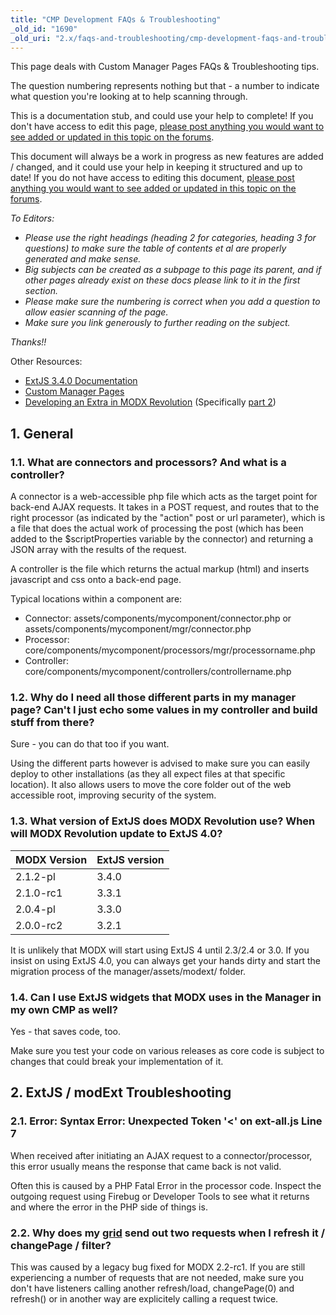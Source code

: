 ```yaml
---
title: "CMP Development FAQs & Troubleshooting"
_old_id: "1690"
_old_uri: "2.x/faqs-and-troubleshooting/cmp-development-faqs-and-troubleshooting"
---
```


This page deals with Custom Manager Pages FAQs & Troubleshooting tips.

The question numbering represents nothing but that - a number to indicate what question you're looking at to help scanning through.

This is a documentation stub, and could use your help to complete! If you don't have access to edit this page, [please post anything you would want to see added or updated in this topic on the forums](http://forums.modx.com/thread/72123/faqs-troubleshooting-on-the-rtfm).

This document will always be a work in progress as new features are added / changed, and it could use your help in keeping it structured and up to date! If you do not have access to editing this document, [please post anything you would want to see added or updated in this topic on the forums](http://forums.modx.com/thread/72123/faqs-troubleshooting-on-the-rtfm).

_To Editors:_

- _Please use the right headings (heading 2 for categories, heading 3 for questions) to make sure the table of contents et al are properly generated and make sense._
- _Big subjects can be created as a subpage to this page its parent, and if other pages already exist on these docs please link to it in the first section._
- _Please make sure the numbering is correct when you add a question to allow easier scanning of the page._
- _Make sure you link generously to further reading on the subject._

_Thanks!!_

Other Resources:

- [ExtJS 3.4.0 Documentation](http://docs.sencha.com/ext-js/3-4/)
- [Custom Manager Pages](extending-modx/custom-manager-pages "Custom Manager Pages")
- [Developing an Extra in MODX Revolution](extending-modx/tutorials/developing-an-extra "Developing an Extra in MODX Revolution") (Specifically [part 2](extending-modx/tutorials/developing-an-extra/part-2 "Developing an Extra in MODX Revolution, Part II"))

## 1. General

### 1.1. What are connectors and processors? And what is a controller?

A connector is a web-accessible php file which acts as the target point for back-end AJAX requests. It takes in a POST request, and routes that to the right processor (as indicated by the "action" post or url parameter), which is a file that does the actual work of processing the post (which has been added to the $scriptProperties variable by the connector) and returning a JSON array with the results of the request.

A controller is the file which returns the actual markup (html) and inserts javascript and css onto a back-end page.

Typical locations within a component are:

- Connector: assets/components/mycomponent/connector.php or assets/components/mycomponent/mgr/connector.php
- Processor: core/components/mycomponent/processors/mgr/processorname.php
- Controller: core/components/mycomponent/controllers/controllername.php

### 1.2. Why do I need all those different parts in my manager page? Can't I just echo some values in my controller and build stuff from there?

Sure - you can do that too if you want.

Using the different parts however is advised to make sure you can easily deploy to other installations (as they all expect files at that specific location). It also allows users to move the core folder out of the web accessible root, improving security of the system.

### 1.3. What version of ExtJS does MODX Revolution use? When will MODX Revolution update to ExtJS 4.0?

| MODX Version | ExtJS version |
| ------------ | ------------- |
| 2.1.2-pl     | 3.4.0         |
| 2.1.0-rc1    | 3.3.1         |
| 2.0.4-pl     | 3.3.0         |
| 2.0.0-rc2    | 3.2.1         |

It is unlikely that MODX will start using ExtJS 4 until 2.3/2.4 or 3.0. If you insist on using ExtJS 4.0, you can always get your hands dirty and start the migration process of the manager/assets/modext/ folder.

### 1.4. Can I use ExtJS widgets that MODX uses in the Manager in my own CMP as well?

Yes - that saves code, too.

Make sure you test your code on various releases as core code is subject to changes that could break your implementation of it.

## 2. ExtJS / modExt Troubleshooting

### 2.1. Error: Syntax Error: Unexpected Token '<' on ext-all.js Line 7

When received after initiating an AJAX request to a connector/processor, this error usually means the response that came back is not valid.

Often this is caused by a PHP Fatal Error in the processor code. Inspect the outgoing request using Firebug or Developer Tools to see what it returns and where the error in the PHP side of things is.

### 2.2. Why does my [grid](extending-modx/custom-manager-pages/modext/modx.grid.grid "MODx.grid.Grid") send out two requests when I refresh it / changePage / filter?

This was caused by a legacy bug fixed for MODX 2.2-rc1. If you are still experiencing a number of requests that are not needed, make sure you don't have listeners calling another refresh/load, changePage(0) and refresh() or in another way are explicitely calling a request twice.

